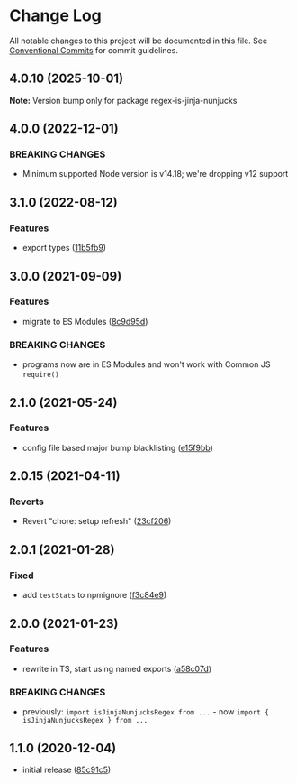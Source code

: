 # Change Log

All notable changes to this project will be documented in this file.
See [Conventional Commits](https://conventionalcommits.org) for commit guidelines.

## 4.0.10 (2025-10-01)

**Note:** Version bump only for package regex-is-jinja-nunjucks

## 4.0.0 (2022-12-01)

### BREAKING CHANGES

- Minimum supported Node version is v14.18; we're dropping v12 support

## 3.1.0 (2022-08-12)

### Features

- export types ([11b5fb9](https://github.com/codsen/codsen/commit/11b5fb936ce20e0a77c3a09806773e1cd7695c50))

## 3.0.0 (2021-09-09)

### Features

- migrate to ES Modules ([8c9d95d](https://github.com/codsen/codsen/commit/8c9d95d5dea0b769c2f070397141918a4893d575))

### BREAKING CHANGES

- programs now are in ES Modules and won't work with Common JS `require()`

## 2.1.0 (2021-05-24)

### Features

- config file based major bump blacklisting ([e15f9bb](https://github.com/codsen/codsen/commit/e15f9bba1c4fd5f847ac28b3f38fa6ee633f5dca))

## 2.0.15 (2021-04-11)

### Reverts

- Revert "chore: setup refresh" ([23cf206](https://github.com/codsen/codsen/commit/23cf206970a087ff0fa04e61f94d919f59ab3881))

## 2.0.1 (2021-01-28)

### Fixed

- add `testStats` to npmignore ([f3c84e9](https://github.com/codsen/codsen/commit/f3c84e95afc5514214312f913692d85b2e12eb29))

## 2.0.0 (2021-01-23)

### Features

- rewrite in TS, start using named exports ([a58c07d](https://github.com/codsen/codsen/commit/a58c07de67782b699f4534a61fd0fd22e1aac29e))

### BREAKING CHANGES

- previously: `import isJinjaNunjucksRegex from ...` - now `import { isJinjaNunjucksRegex } from ...`

## 1.1.0 (2020-12-04)

- initial release ([85c91c5](https://git.sr.ht/~royston/codsen/commit/85c91c5c4f9fec7aa53e9105f7f758a080a52445))
